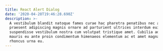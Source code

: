 ```yaml
---
title: React Alert Dialog
date: '2020-04-28T19:46:28.690Z'
description: >-
  A vestibulum blandit natoque fames curae hac pharetra penatibus nec at
  praesent adipiscing magnis ornare ad parturient ultrices interdum euismod
  suspendisse vestibulum nostra cum volutpat tristique amet. Cubilia adipiscing
  mauris eu ante proin condimentum himenaeos elementum ac et amet magna per at a
  rhoncus urna eu. 
---
```


